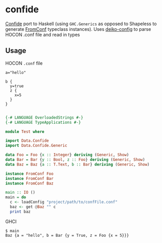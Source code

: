 # confide

[Confide](https://github.com/estatico/confide) port to Haskell (using `GHC.Generics` as opposed to Shapeless to generate 
[FromConf](https://github.com/estatico/confide/blob/master/core/src/main/scala/io/estatico/confide/FromConf.scala) typeclass instances). Uses [deiko-config](https://hackage.haskell.org/package/deiko-config) to parse HOCON .conf file and read in types

## Usage

HOCON `.conf` file
```
a="hello"

b {
  y=true
  z {
    x=5
  }
}
```

```haskell

{-# LANGUAGE OverloadedStrings #-}
{-# LANGUAGE TypeApplications #-}

module Test where

import Data.Confide
import Data.Confide.Generic

data Foo = Foo {x :: Integer} deriving (Generic, Show)
data Bar = Bar {y :: Bool, z :: Foo} deriving (Generic, Show)
data Baz = Baz {a :: T.Text, b :: Bar} deriving (Generic, Show)

instance FromConf Foo
instance FromConf Bar
instance FromConf Baz

main :: IO ()
main = do
  c <- loadConfig "project/path/to/confFile.conf"
  baz <- get @Baz "" c
  print baz

```

GHCI

```
$ main 
Baz {a = "hello", b = Bar {y = True, z = Foo {x = 5}}}
```
